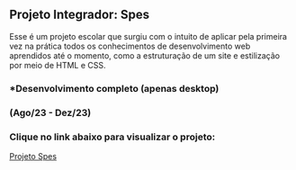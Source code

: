 ## Projeto Integrador: Spes
<p>Esse é um projeto escolar que surgiu com o intuito de aplicar pela primeira vez na prática todos os conhecimentos de desenvolvimento web aprendidos até o momento, como a estruturação de um site e estilização por meio de HTML e CSS.</p>

### *Desenvolvimento completo (apenas desktop)
### (Ago/23 - Dez/23)

### Clique no link abaixo para visualizar o projeto:
<a href="https://lursousa.github.io/Spes/html/pt/index-pt">Projeto Spes</a>
